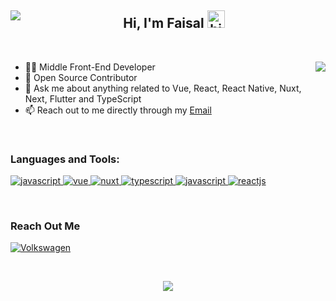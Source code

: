 <!-- 1. BANNER -->

<!-- 2. HERO - TITLE -->
<h2 align="center" width="100%">
  <a href="https://github.com/fhlevi">
    <img align="left" src="https://komarev.com/ghpvc/?username=fhlevi&style=for-the-badge">
  </a>
  Hi, I'm Faisal <img src="https://user-images.githubusercontent.com/1303154/88677602-1635ba80-d120-11ea-84d8-d263ba5fc3c0.gif" width="28px" height="28px" alt="hi">
</h2>

<br>

<!-- 3. CONTENT -->
<!-- Intro: Provide a brief introduction about yourself, your background, and your interests. You can also mention your main programming languages or technologies that you specialize in. -->
<!-- 3.1 Intro -->
<p>
  
<img src="https://github-readme-stats.vercel.app/api?username=fhlevi&count_private=true&show_icons=true&theme=vision-friendly-dark&hide_border=true&hide=stars"  align="right">
<ul>
  <li>👨‍💻 Middle Front-End Developer</li>
<!--   <li>🥈 Top-Rated Freelancer On <a href="https://www.upwork.com/freelancers/~014b38a24567af03b5" target="_blank">Upwork</a></li> -->
  <li>📖 Open Source Contributor</li>
  <li>💬 Ask me about anything related to Vue, React, React Native, Nuxt, Next, Flutter and TypeScript</li>
  <li>📫 Reach out to me directly through my <a href="mailto:fhlevi2804@gmail.com">Email</a></li>
</ul>
</p>


<!-- 3.2. Features -->
<!-- - Examples - Vue, Tailwind, PHP (Laravel + WP)
- Senario sat !!!
Volkwagen - https://volkswagenauto.az/
Travel - https://amburan.com/
Atria - https://www.atriaseniorliving.com/
My Features: Highlight your key skills, expertise, or unique qualities that make you stand out. You can mention specific programming languages, frameworks, tools, or technologies you are proficient in. It's a good idea to include badges or icons representing these skills. -->


<!-- 3. What To Do
Directus CONTRIBUTOR
What To Do: Explain how others can engage with your repository or project. This section can include instructions on how to install, configure, and run your project. You can also provide examples or code snippets to demonstrate usage. -->

<br>

<!-- 4. SKILLSET -->
<div>
<!--   <div>
    <h3 >Top Projects:</h3>
    <p>
      <a href="https://volkswagenauto.az" target="_blank" style="margin-right: 10px;">
        <img src="https://img.shields.io/badge/Baku-volkswagen-151F5D?&style=for-the-badge&logo=volkswagen&logoColor=white" alt="Volkswagen" />
      </a>
      <a href="https://www.atriaseniorliving.com/" target="_blank">
        <img src="https://img.shields.io/badge/-Atria-46661D?&style=for-the-badge&&logoColor=white" alt="Volkswagen" />
      </a>
    </p>
  </div> -->

  <div>
    <h3>Languages and Tools:</h3>
    <p>
    <!-- JavaScript -->
      <a href="https://developer.mozilla.org/en-US/docs/Web/JavaScript" target="_blank">
        <img src="https://img.shields.io/badge/-Javascript-F0DB4F?style=for-the-badge&labelColor=black&logo=javascript&logoColor=F0DB4F" alt="javascript" />
      </a>
      <!-- Vue -->
      <a href="https://vuejs.org/guide/introduction.html" target="_blank">
        <img src="https://img.shields.io/badge/-Vue-4FC08D?style=for-the-badge&labelColor=black&logo=vue.js&logoColor=4FC08D" alt="vue" />
      </a>
      <!-- Nuxt -->
      <a href="https://nuxt.com/" target="_blank">
        <img src="https://img.shields.io/badge/-Nuxt-00DC82?style=for-the-badge&labelColor=black&logo=nuxt.js&logoColor=00DC82" alt="nuxt" />
      </a>
      <!-- TypeScript -->
      <a href="https://www.typescriptlang.org/docs/handbook/intro.html" target="_blank">
        <img src="https://img.shields.io/badge/-Typescript-3178C6?style=for-the-badge&labelColor=black&logo=TypeScript&logoColor=3178C6" alt="typescript" />
      </a>
      <!-- Node -->
      <a href="https://nodejs.org/en" target="_blank">
        <img src="https://img.shields.io/badge/-Nodejs-3C873A?style=for-the-badge&labelColor=black&logo=node.js&logoColor=3C873A" alt="javascript" />
      </a>
      <!-- React -->
      <a href="https://nodejs.org/en" target="_blank">
        <img src="https://img.shields.io/badge/Reactjs-61DAFB?style=for-the-badge&labelColor=black&logo=react&logoColor=61DAFB" alt="reactjs" />
      </a>
    </p>
  </div>
</div>

<!-- <br> -->

<!-- 5.STATS -->
<!-- <table>
  <tr>
    <th align="center">
      <img src="https://github-readme-stats.vercel.app/api/top-langs?username=suleymanali&layout=donut&show_icons=true&locale=en&theme=vision-friendly-dark&hide_border=true" alt="suleymanali" />
    </th> 
    <<th align="center">
      <img src="https://github-readme-streak-stats.herokuapp.com/?user=suleymanali&theme=vision-friendly-dark&hide_border=true" alt="suleymanali" />
    </th>   
  </tr>
  <tr> 
    <td align="center">
      <a href="https://github.com/SuleymanAli/directus" target="_blank">
        <img src="https://github-readme-stats.vercel.app/api/pin/?username=suleymanali&repo=directus&show_icons=true&theme=vision-friendly-dark&hide_border=true">
      </a>
    </td> 
    <td align="center">
      <img src="https://github-readme-stats.vercel.app/api?username=suleymanali&show_icons=true&theme=vision-friendly-dark&hide_border=true&hide=stars" >
    </td>
  </tr> 
  <tr>
    <td colspan="2">
      <img src="https://github-readme-activity-graph.cyclic.app/graph?username=suleymanali&bg_color=000000&line=ffb812&area=true&color=8135fc&hide_border=true&hide_title=true" target="_blank">
    </td>
  </tr> 
</table> -->

<br>
<!-- 
// Codewars
7ky - 3 point
4kyu - 32 pount
 -->
<!-- 6.ACTIONS -->
<!-- Call To Action: Encourage users to take action, such as contributing to your project, providing feedback, or reaching out for collaboration opportunities. You can also provide links to your social media profiles or a personal website. -->
<h3>
  Reach Out Me
</h3>
<p>
<!--   <a href="https://twitter.com/SuleymanAli76" target="_blank">
    <img alt="Twitter" src="https://img.shields.io/badge/twitter-1DA1F2.svg?&style=for-the-badge&logo=twitter&logoColor=white" />
  </a> -->
<!--   <a href="https://discordapp.com/users/1103268210930896896" target="_blank">
    <img alt="LinkedIn" src="https://img.shields.io/badge/Discord-5865F2?&style=for-the-badge&logo=discord&logoColor=white" />
  </a> -->
  <a href=https://www.linkedin.com/in/fhlevi target=_blank>
    <img alt="Volkswagen" src="https://img.shields.io/badge/Linkedin-0A66C2.svg?&style=for-the-badge&logo=linkedin&logoColor=white" />
  </a>
</p>
<br>
<p align="center">
  <img src="https://capsule-render.vercel.app/api?type=waving&color=gradient&height=60&section=footer"/>
</p>

<!-- 5. Bottom -->
<!-- </p>
<p align="center"><img src="https://github.com/thmsgbrt/thmsgbrt/workflows/README%20build/badge.svg" /> <img alt="Stars" src="https://img.shields.io/github/stars/thmsgbrt/thmsgbrt?style=flat-square&labelColor=343b41"/> <img alt="Forks" src="https://img.shields.io/github/forks/thmsgbrt/thmsgbrt?style=flat-square&labelColor=343b41"/></p> -->
